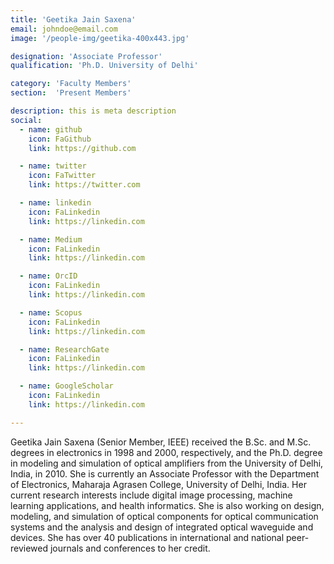```yaml
---
title: 'Geetika Jain Saxena'
email: johndoe@email.com
image: '/people-img/geetika-400x443.jpg'

designation: 'Associate Professor'
qualification: 'Ph.D. University of Delhi'

category: 'Faculty Members'
section:  'Present Members'

description: this is meta description
social:
  - name: github
    icon: FaGithub
    link: https://github.com

  - name: twitter
    icon: FaTwitter
    link: https://twitter.com

  - name: linkedin
    icon: FaLinkedin
    link: https://linkedin.com

  - name: Medium
    icon: FaLinkedin
    link: https://linkedin.com

  - name: OrcID
    icon: FaLinkedin
    link: https://linkedin.com

  - name: Scopus
    icon: FaLinkedin
    link: https://linkedin.com

  - name: ResearchGate
    icon: FaLinkedin
    link: https://linkedin.com

  - name: GoogleScholar
    icon: FaLinkedin
    link: https://linkedin.com

---
```


Geetika Jain Saxena (Senior Member, IEEE) received the B.Sc. and M.Sc. degrees in electronics in 1998 and 2000, respectively, and the Ph.D. degree in modeling and simulation of optical amplifiers from the University of Delhi, India, in 2010. She is currently an Associate Professor with the Department of Electronics, Maharaja Agrasen College, University of Delhi, India. Her current research interests include digital image processing, machine learning applications, and health informatics. She is also working on design, modeling, and simulation of optical components for optical communication systems and the analysis and design of integrated optical waveguide and devices. She has over 40 publications in international and national peer-reviewed journals and conferences to her credit.
